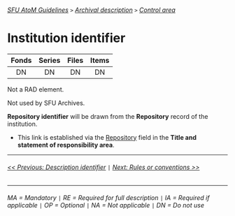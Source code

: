 ###### [SFU AtoM Guidelines](../README.md) `>` [Archival description](overview.md) `>` [Control area](overview.md#control-area)

# Institution identifier
| Fonds 	| Series 	| Files 	| Items 	|
|:-----:	|:------:	|:-----:	|:-----:	|
|   DN    |   DN    |   DN  	|   DN  	|

Not a RAD element.

Not used by SFU Archives.

**Repository identifier** will be drawn from the **Repository** record of the institution.
- This link is established via the [Repository](repository.md) field in the **Title and statement of responsibility area**.


---
###### [<< Previous: Description identifier](description-identifier.md) `|` [Next: Rules or conventions >>](rules-or-conventions.md)
---
###### MA = Mandatory `|` RE = Required for full description `|` IA = Required if applicable `|` OP = Optional `|` NA = Not applicable `|` DN = Do not use
